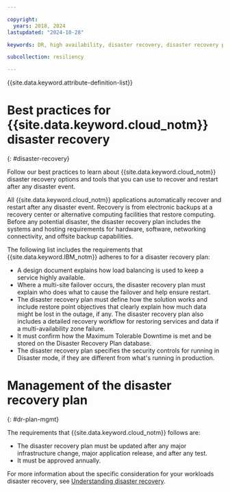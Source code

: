 ```yaml
---

copyright:
  years: 2018, 2024
lastupdated: "2024-10-28"

keywords: DR, high availability, disaster recovery, disaster recovery plan, disaster event, zero downtime, workloads, failover, failover design, network resiliency, recovery time objective, recovery point objective

subcollection: resiliency

---
```


{{site.data.keyword.attribute-definition-list}}


# Best practices for {{site.data.keyword.cloud_notm}} disaster recovery
{: #disaster-recovery}

Follow our best practices to learn about {{site.data.keyword.cloud_notm}} disaster recovery options and tools that you can use to recover and restart after any disaster event.

All {{site.data.keyword.cloud_notm}} applications automatically recover and restart after any disaster event. Recovery is from electronic backups at a recovery center or alternative computing facilities that restore computing. Before any potential disaster, the disaster recovery plan includes the systems and hosting requirements for hardware, software, networking connectivity, and offsite backup capabilities.

The following list includes the requirements that {{site.data.keyword.IBM_notm}} adheres to for a disaster recovery plan:

- A design document explains how load balancing is used to keep a service highly available.
- Where a multi-site failover occurs, the disaster recovery plan must explain who does what to cause the failover and help ensure restart.
- The disaster recovery plan must define how the solution works and include restore point objectives that clearly explain how much data might be lost in the outage, if any. The disaster recovery plan also includes a detailed recovery workflow for restoring services and data if a multi-availability zone failure.
- It must confirm how the Maximum Tolerable Downtime is met and be stored on the Disaster Recovery Plan database.
- The disaster recovery plan specifies the security controls for running in Disaster mode, if they are different from what's running in production.

# Management of the disaster recovery plan
{: #dr-plan-mgmt}

The requirements that {{site.data.keyword.cloud_notm}} follows are:

- The disaster recovery plan must be updated after any major infrastructure change, major application release, and after any test.
- It must be approved annually.

For more information about the specific consideration for your workloads disaster recovery, see [Understanding disaster recovery](/docs/overview?topic=overview-understanding-dr).
